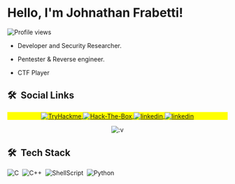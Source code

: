 <h1 align="left">Hello, I'm Johnathan Frabetti!</h1>
<p align="left"> <img src="https://komarev.com/ghpvc/?username=0xC03LH0&color=yellow" alt="Profile views" /> </p>

- Developer and Security Researcher.

- Pentester & Reverse engineer.

- CTF Player

## 🛠 &nbsp;Social Links

<p align="center" style="background:yellow">
<a href="https://bit.ly/3PfRBFg" target="_blank">
  <img align="center" src="https://img.shields.io/badge/-Tryhackme-05122A?style=flat&logo=tryhackme" alt="TryHackme"/>
</a>
<a href="https://bit.ly/3Pbv1xt" target="_blank">
  <img align="center" src="https://img.shields.io/badge/-Hackthebox-05122A?style=flat&logo=hackthebox" alt="Hack-The-Box"/>
</a>
<a href="https://www.linkedin.com/in/johnathan-frabetti-b04193207/" target="_blank">
  <img align="center" src="https://img.shields.io/badge/-Linkedin-05122A?style=flat&logo=linkedin" alt="linkedin"/>
</a>
<a href="https://www.youtube.com/@0xbunny" target="_blank">
  <img align="center" src="https://img.shields.io/youtube/channel/views/UC3te_UR2TeWFL1OfaK2KFGg" alt="linkedin"/>
</a>
</p>
<p align="center">
  <img src="https://media.tenor.com/heBl6UHvYLQAAAAd/cyberchase-cyberspace.gif"alt=":v"/>
</p>

## 🛠 &nbsp;Tech Stack

  ![C](https://img.shields.io/badge/c-%2300599C.svg?style=for-the-badge&logo=c&logoColor=white)&nbsp;
  ![C++](https://img.shields.io/badge/c++-%2300599C.svg?style=for-the-badge&logo=c%2B%2B&logoColor=white)&nbsp;
  ![ShellScript](https://img.shields.io/badge/shell_script-%23121011.svg?style=for-the-badge&logo=gnu-bash&logoColor=white)&nbsp;
  ![Python](https://img.shields.io/badge/python-3670A0?style=for-the-badge&logo=python&logoColor=ffdd54)&nbsp;
